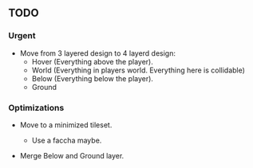 ## TODO

### Urgent

- Move from 3 layered design to 4 layerd design:
    - Hover (Everything above the player).
    - World (Everything in players world. Everything here is collidable)
    - Below (Everything below the player).
    - Ground

### Optimizations

- Move to a minimized tileset.
    - Use a faccha maybe.

- Merge Below and Ground layer.
